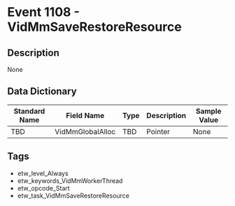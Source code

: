 # Event 1108 - VidMmSaveRestoreResource

## Description
None

## Data Dictionary
|Standard Name|Field Name|Type|Description|Sample Value|
|---|---|---|---|---|
|TBD|VidMmGlobalAlloc|TBD|Pointer|None|None|

## Tags
* etw_level_Always
* etw_keywords_VidMmWorkerThread
* etw_opcode_Start
* etw_task_VidMmSaveRestoreResource